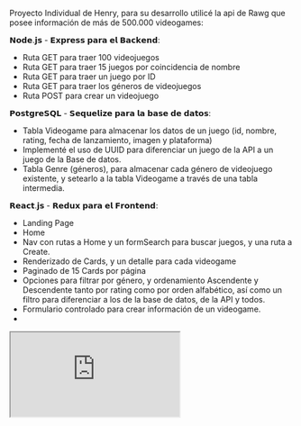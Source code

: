 Proyecto Individual de Henry, para su desarrollo utilicé la api de Rawg que posee información de más de 500.000 videogames:

𝗡𝗼𝗱𝗲.𝗷𝘀 - 𝗘𝘅𝗽𝗿𝗲𝘀𝘀 𝗽𝗮𝗿𝗮 𝗲𝗹 𝗕𝗮𝗰𝗸𝗲𝗻𝗱:
- Ruta GET para traer 100 videojuegos
- Ruta GET para traer 15 juegos por coincidencia de nombre
- Ruta GET para traer un juego por ID
- Ruta GET para traer los géneros de videojuegos
- Ruta POST para crear un videojuego

𝗣𝗼𝘀𝘁𝗴𝗿𝗲𝗦𝗤𝗟 - 𝗦𝗲𝗾𝘂𝗲𝗹𝗶𝘇𝗲 𝗽𝗮𝗿𝗮 𝗹𝗮 𝗯𝗮𝘀𝗲 𝗱𝗲 𝗱𝗮𝘁𝗼𝘀:
- Tabla Videogame para almacenar los datos de un juego (id, nombre, rating, fecha de lanzamiento, imagen y plataforma)
- Implementé el uso de UUID para diferenciar un juego de la API a un juego de la Base de datos.
- Tabla Genre (géneros), para almacenar cada género de videojuego existente, y setearlo a la tabla Videogame a través de una tabla intermedia.

𝗥𝗲𝗮𝗰𝘁.𝗷𝘀 - 𝗥𝗲𝗱𝘂𝘅 𝗽𝗮𝗿𝗮 𝗲𝗹 𝗙𝗿𝗼𝗻𝘁𝗲𝗻𝗱:
- Landing Page
- Home
- Nav con rutas a Home y un formSearch para buscar juegos, y una ruta a Create.
- Renderizado de Cards, y un detalle para cada videogame
- Paginado de 15 Cards por página
- Opciones para filtrar por género, y ordenamiento Ascendente y Descendente tanto por rating como por orden alfabético, así como un filtro para diferenciar a los de la base de datos, de la API y todos.
- Formulario controlado para crear información de un videogame.
- 
<p align='left'>
    <iframe src='https://www.linkedin.com/posts/joeldurand0_hola-gente-les-presento-mi-proyecto-individual-activity-6828039138663530496--SrJ' </iframe>
</p>
